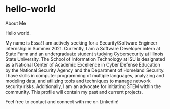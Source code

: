 # hello-world
About Me

Hello world.

My name is Essa! I am actively seeking for a Security/Software Engineer internship in Summer 2021. Currently, I am a Software Developer intern at State Farm and an undergraduate student studying Cybersecurity at Illinois State University. The School of Information Technology at ISU is designated as a National Center of Academic Excellence in Cyber Defense Education by the National Security Agency and the Department of Homeland Security. I have skills in computer programming of multiple languages, analyzing and modeling data, and utilizing tools and techniques to manage network security risks. Additionally, I am an advocate for initiating STEM within the community. This profile will contain my past and current projects.

Feel free to contact and connect with me on LinkedIn!
